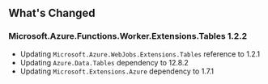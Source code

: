 ## What's Changed

<!-- Please add your release notes in the following format:
- My change description (#PR/#issue)
-->

### Microsoft.Azure.Functions.Worker.Extensions.Tables 1.2.2

- Updating `Microsoft.Azure.WebJobs.Extensions.Tables` reference to 1.2.1
- Updating `Azure.Data.Tables` dependency to 12.8.2
- Updating `Microsoft.Extensions.Azure` dependency to 1.7.1
